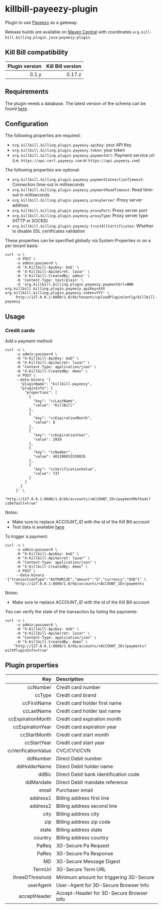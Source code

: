 killbill-payeezy-plugin
=======================

Plugin to use [Payeezy](https://www.payeezy.com/) as a gateway.

Release builds are available on [Maven Central](http://search.maven.org/#search%7Cga%7C1%7Cg%3A%22org.kill-bill.billing.plugin.java%22%20AND%20a%3A%22payeezy-plugin%22) with coordinates `org.kill-bill.billing.plugin.java:payeezy-plugin`.

Kill Bill compatibility
-----------------------

| Plugin version | Kill Bill version |
| -------------: | ----------------: |
| 0.1.y          | 0.17.z            |

Requirements
------------

The plugin needs a database. The latest version of the schema can be found [here](https://github.com/killbill/killbill-payeezy-plugin/blob/master/src/main/resources/ddl.sql).

Configuration
-------------

The following properties are required:

* `org.killbill.billing.plugin.payeezy.apiKey`: your API Key
* `org.killbill.billing.plugin.payeezy.token`: your token
* `org.killbill.billing.plugin.payeezy.paymentUrl`: Payment service url (i.e. `https://api-cert.payeezy.com` or `https://api.payeezy.com`)

The following properties are optional:

* `org.killbill.billing.plugin.payeezy.paymentConnectionTimeout`: Connection time-out in milliseconds
* `org.killbill.billing.plugin.payeezy.paymentReadTimeout`: Read time-out in milliseconds
* `org.killbill.billing.plugin.payeezy.proxyServer`: Proxy server address
* `org.killbill.billing.plugin.payeezy.proxyPort`: Proxy server port
* `org.killbill.billing.plugin.payeezy.proxyType`: Proxy server type (HTTP or SOCKS)
* `org.killbill.billing.plugin.payeezy.trustAllCertificates`: Whether to disable SSL certificates validation

These properties can be specified globally via System Properties or on a per tenant basis:

```
curl -v \
     -X POST \
     -u admin:password \
     -H 'X-Killbill-ApiKey: bob' \
     -H 'X-Killbill-ApiSecret: lazar' \
     -H 'X-Killbill-CreatedBy: admin' \
     -H 'Content-Type: text/plain' \
     -d 'org.killbill.billing.plugin.payeezy.paymentUrl=WWW
org.killbill.billing.plugin.payeezy.apiKey=XXX
org.killbill.billing.plugin.payeezy.token=YYY' \
     http://127.0.0.1:8080/1.0/kb/tenants/uploadPluginConfig/killbill-payeezy
```

Usage
-----

### Credit cards

Add a payment method:

```
curl -v \
     -u admin:password \
     -H "X-Killbill-ApiKey: bob" \
     -H "X-Killbill-ApiSecret: lazar" \
     -H "Content-Type: application/json" \
     -H "X-Killbill-CreatedBy: demo" \
     -X POST \
     --data-binary '{
       "pluginName": "killbill-payeezy",
       "pluginInfo": {
         "properties": [
           {
             "key": "ccLastName",
             "value": "KillBill"
           },
           {
             "key": "ccExpirationMonth",
             "value": 8
           },
           {
             "key": "ccExpirationYear",
             "value": 2018
           },
           {
             "key": "ccNumber",
             "value": 401200033330026
           },
           {
             "key": "ccVerificationValue",
             "value": 737
           }
         ]
       }
     }' \
     "http://127.0.0.1:8080/1.0/kb/accounts/<ACCOUNT_ID>/paymentMethods?isDefault=true"
```

Notes:
* Make sure to replace *ACCOUNT_ID* with the id of the Kill Bill account
* Test data is available [here](https://github.com/payeezy/testing_payeezy/blob/master/payeezy_testdata042015.pdf)

To trigger a payment:

```
curl -v \
     -u admin:password \
     -H "X-Killbill-ApiKey: bob" \
     -H "X-Killbill-ApiSecret: lazar" \
     -H "Content-Type: application/json" \
     -H "X-Killbill-CreatedBy: demo" \
     -X POST \
     --data-binary '{"transactionType":"AUTHORIZE","amount":"5","currency":"USD"}' \
    "http://127.0.0.1:8080/1.0/kb/accounts/<ACCOUNT_ID>/payments
```

Notes:
* Make sure to replace *ACCOUNT_ID* with the id of the Kill Bill account

You can verify the state of the transaction by listing the payments:

```
curl -v \
     -u admin:password \
     -H "X-Killbill-ApiKey: bob" \
     -H "X-Killbill-ApiSecret: lazar" \
     -H "Content-Type: application/json" \
     -H "X-Killbill-CreatedBy: demo" \
    "http://127.0.0.1:8080/1.0/kb/accounts/<ACCOUNT_ID>/payments?withPluginInfo=true"
```

Plugin properties
-----------------

| Key                      | Description                                   |
| -----------------------: | :-------------------------------------------- |
| ccNumber                 | Credit card number                            |
| ccType                   | Credit card brand                             |
| ccFirstName              | Credit card holder first name                 |
| ccLastName               | Credit card holder last name                  |
| ccExpirationMonth        | Credit card expiration month                  |
| ccExpirationYear         | Credit card expiration year                   |
| ccStartMonth             | Credit card start month                       |
| ccStartYear              | Credit card start year                        |
| ccVerificationValue      | CVC/CVV/CVN                                   |
| ddNumber                 | Direct Debit number                           |
| ddHolderName             | Direct Debit holder name                      |
| ddBic                    | Direct Debit bank identification code         |
| ddMandate                | Direct Debit mandate reference                |
| email                    | Purchaser email                               |
| address1                 | Billing address first line                    |
| address2                 | Billing address second line                   |
| city                     | Billing address city                          |
| zip                      | Billing address zip code                      |
| state                    | Billing address state                         |
| country                  | Billing address country                       |
| PaReq                    | 3D-Secure Pa Request                          |
| PaRes                    | 3D-Secure Pa Response                         |
| MD                       | 3D-Secure Message Digest                      |
| TermUrl                  | 3D-Secure Term URL                            |
| threeDThreshold          | Minimum amount for triggering 3D-Secure       |
| userAgent                | User-Agent for 3D-Secure Browser Info         |
| acceptHeader             | Accept-Header for 3D-Secure Browser Info      |
